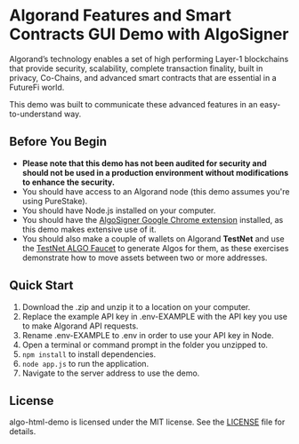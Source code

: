 # Algorand Features and Smart Contracts GUI Demo with AlgoSigner

Algorand’s technology enables a set of high performing Layer-1 blockchains that provide security, scalability, complete transaction finality, built in privacy, Co-Chains, and advanced smart contracts that are essential in a FutureFi world.

This demo was built to communicate these advanced features in an easy-to-understand way.

## Before You Begin

 - **Please note that this demo has not been audited for security and should not be used in a production environment without modifications to enhance the security.**
 - You should have access to an Algorand node (this demo assumes you're using PureStake).
 - You should have Node.js installed on your computer.
 - You should have the <a target="_blank" href="https://chrome.google.com/webstore/detail/algosigner/kmmolakhbgdlpkjkcjkebenjheonagdm">AlgoSigner Google Chrome extension</a> installed, as this demo makes extensive use of it.</strong>
 - You should also make a couple of wallets on Algorand <strong>TestNet</strong> and use the <a target="_blank" href="https://testnet.algoexplorer.io/dispenser">TestNet ALGO Faucet</a> to generate Algos for them, as these exercises demonstrate how to move assets between two or more addresses.</p>

## Quick Start

1. Download the .zip and unzip it to a location on your computer.
2. Replace the example API key in .env-EXAMPLE with the API key you use to make Algorand API requests.
3. Rename .env-EXAMPLE to .env in order to use your API key in Node.
4. Open a terminal or command prompt in the folder you unzipped to.
5. ```npm install``` to install dependencies.
6. ```node app.js``` to run the application.
7. Navigate to the server address to use the demo.

## License

algo-html-demo is licensed under the MIT license. See the [LICENSE](https://github.com/jwdixon/algo-html-demo/blob/main/LICENSE) file for details.
